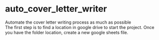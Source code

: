 # auto_cover_letter_writer
Automate the cover letter writing process as much as possible
<br>
The first step is to find a location in google drive to start the project. Once you have the folder location, create a new google sheets file.


